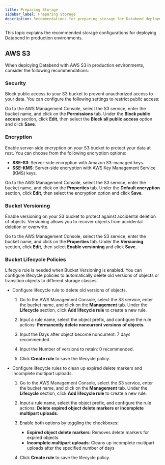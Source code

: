 ```yaml
---
title: Preparing Storage
sidebar_label: Preparing Storage
description: Recommendations for preparing storage for Databend deployments.
---
```


This topic explains the recommended storage configurations for deploying Databend in production environments.

## AWS S3

When deploying Databend with AWS S3 in production environments, consider the following recommendations:

### Security

Block public access to your S3 bucket to prevent unauthorized access to your data. You can configure the following settings to restrict public access:

Go to the AWS Management Console, select the S3 service, enter the bucket name, and click on the **Permissions** tab. Under the **Block public access** section, click **Edit**, then select the **Block all public access** option and click **Save**.

### Encryption

Enable server-side encryption on your S3 bucket to protect your data at rest. You can choose from the following encryption options:

- **SSE-S3**: Server-side encryption with Amazon S3-managed keys.
- **SSE-KMS**: Server-side encryption with AWS Key Management Service (KMS) keys.

Go to the AWS Management Console, select the S3 service, enter the bucket name, and click on the **Properties** tab. Under the **Default encryption** section, click **Edit**, then select the encryption option and click **Save**.

### Bucket Versioning

Enable versioning on your S3 bucket to protect against accidental deletion of objects. Versioning allows you to recover objects from accidental deletion or overwrite.

Go to the AWS Management Console, select the S3 service, enter the bucket name, and click on the **Properties** tab. Under the **Versioning** section, click **Edit**, then select **Enable versioning** and click **Save**.

### Bucket Lifecycle Policies

Lifecyle rule is needed when Bucket Versioning is enabled. You can configure lifecycle policies to automatically delete old versions of objects or transition objects to different storage classes.

- Configure lifecycle rule to delete old versions of objects.

  1. Go to the AWS Management Console, select the S3 service, enter the bucket name, and click on the **Management** tab. Under the **Lifecycle** section, click **Add lifecycle rule** to create a new rule.

  2. Input a rule name, select the object prefix, and configure the rule actions: **Permanently delete noncurrent versions of objects**.

  3. Input the Days after object become noncurrent: 7 days recommended.

  4. Input the Number of versions to retain: 0 recommended.

  5. Click **Create rule** to save the lifecycle policy.

- Configure lifecycle rules to clean up expired delete markers and incomplete multipart uploads.

  1. Go to the AWS Management Console, select the S3 service, enter the bucket name, and click on the **Management** tab. Under the **Lifecycle** section, click **Add lifecycle rule** to create a new rule.

  2. Input a rule name, select the object prefix, and configure the rule actions: **Delete expired object delete markers or incomplete multipart uploads**.

  3. Enable both options by toggling the checkboxes:

     - **Expired object delete markers**: Removes delete markers for expired objects
     - **Incomplete multipart uploads**: Cleans up incomplete multipart uploads after the specified number of days

  4. Click **Create rule** to save the lifecycle policy.
